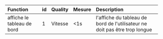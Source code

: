 
| Function   | id   |  Quality        | Mesure         | Description  |
| :----------|:-- | :-------------- | :------------- |:----|
| affiche le tableau de bord           | 1 | Vitesse | <1s | l'affiche du tableau de bord de l'utilisateur ne doit pas être trop longue |
